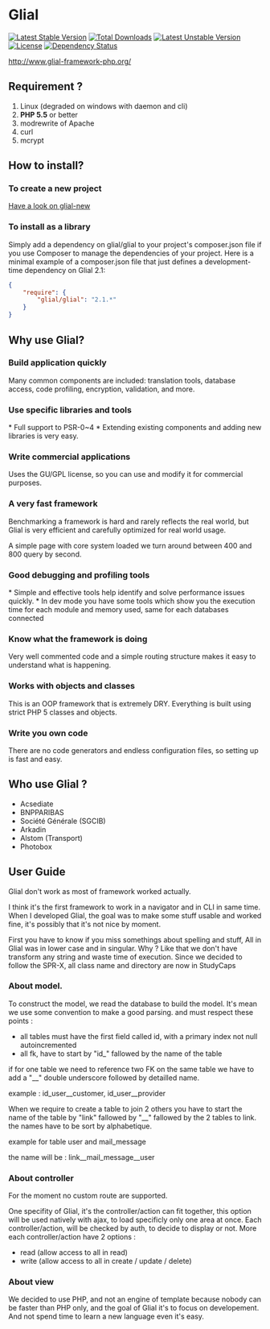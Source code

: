 Glial
=====

[![Latest Stable Version](https://poser.pugx.org/glial/glial/v/stable.png)](https://packagist.org/packages/glial/glial) [![Total Downloads](https://poser.pugx.org/glial/glial/downloads.png)](https://packagist.org/packages/glial/glial) [![Latest Unstable Version](https://poser.pugx.org/glial/glial/v/unstable.png)](https://packagist.org/packages/glial/glial) [![License](https://poser.pugx.org/glial/glial/license.png)](https://packagist.org/packages/glial/glial)
[![Dependency Status](https://www.versioneye.com/php/glial:glial/dev-master/badge.png)](https://www.versioneye.com/php/glial:glial/dev-master)

http://www.glial-framework-php.org/

<h2>Requirement ?</h2>

1. Linux (degraded on windows with daemon and cli)
1. **PHP 5.5** or better
1. modrewrite of Apache
1. curl
2. mcrypt

<h2>How to install?</h2>


<h3>To create a new project</h3>
<a href="https://github.com/Esysteme/glial-new">Have a look on glial-new</a>

<h3>To install as a library</h3>

Simply add a dependency on glial/glial to your project's composer.json file if you use Composer to manage the dependencies of your project. Here is a minimal example of a composer.json file that just defines a development-time dependency on Glial 2.1:

```json
{
    "require": {
        "glial/glial": "2.1.*"
    }
}
```

<h2>Why use Glial?</h2>

<h3>Build application quickly</h3>
Many common components are included: translation tools, database access, code profiling, encryption, validation, and more.

<h3>Use specific libraries and tools</h3>
* Full support to PSR-0~4
* Extending existing components and adding new libraries is very easy.


<h3>Write commercial applications</h3>
Uses the GU/GPL license, so you can use and modify it for commercial purposes.

<h3>A very fast framework</h3>
Benchmarking a framework is hard and rarely reflects the real world, but Glial is very efficient and carefully optimized for real world usage.

A simple page with core system loaded we turn around between 400 and 800 query by second. 


<h3>Good debugging and profiling tools</h3>
* Simple and effective tools help identify and solve performance issues quickly.
* In dev mode you have some tools which show you the execution time for each module and memory used, same for each databases connected


<h3>Know what the framework is doing</h3>
Very well commented code and a simple routing structure makes it easy to understand what is happening.

<h3>Works with objects and classes</h3>
This is an OOP framework that is extremely DRY. Everything is built using strict PHP 5 classes and objects.

<h3>Write you own code</h3>
There are no code generators and endless configuration files, so setting up is fast and easy.


<h2>Who use Glial ?</h2>

* Acsediate
* BNPPARIBAS
* Société Générale (SGCIB)
* Arkadin
* Alstom (Transport)
* Photobox


<h2>User Guide</h2>

Glial don't work as most of framework worked actually.


I think it's the first framework to work in a navigator and in CLI in same time.
When I developed Glial, the goal was to make some stuff usable and worked fine, it's possibly that it's not nice by moment.

First you have to know if you miss somethings about spelling and stuff, All in Glial was in lower case and in singular.
Why ? Like that we don't have transform any string and waste time of execution.
Since we decided to follow the SPR-X, all class name and directory are now in StudyCaps



<h3>About model.</h3>

To construct the model, we read the database to build the model. It's mean we use some convention to make a good parsing. and must respect these points :


* all tables must have the first field called id, with a primary index not null autoincremented
* all fk, have to start by "id_" fallowed by the name of the table

if for one table we need to reference two FK on the same table we have to add a "__" double underscore followed by detailled name.

example : id_user__customer, id_user__provider

When we require to create a table to join 2 others you have to start the name of the table by "link" fallowed by "__" fallowed by the 2 tables to link.
the names have to be sort by alphabetique.

example for table user and mail_message

the name will be : link__mail_message__user



<h3>About controller</h3>

For the moment no custom route are supported.

One specifity of Glial, it's the controller/action can fit together, this option will be used natively with ajax, to load specificly only one area at once.
Each controller/action, will be checked by auth, to decide to display or not. More each controller/action have 2 options :
- read (allow access to all in read)
- write (allow access to all in create / update / delete)


<h3>About view</h3>

We decided to use PHP, and not an engine of template because nobody can be faster than PHP only, and the goal of Glial it's to focus on developement.
And not spend time to learn a new language even it's easy.




